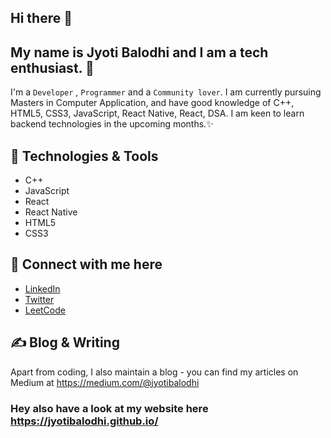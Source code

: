 ## Hi there 👋 

## My name is Jyoti Balodhi and I am a tech enthusiast. 🧐
I'm a `Developer` , `Programmer` and a `Community lover`. I am currently pursuing Masters in Computer Application, and have good knowledge of C++, HTML5, CSS3, JavaScript, React Native, React, DSA. I am keen to learn backend technologies in the upcoming months.✨

## 🔧 Technologies & Tools

- C++
- JavaScript
- React
- React Native
- HTML5
- CSS3


## 🤝 Connect with me here 
<!-- links to social media accounts -->

- [LinkedIn](https://www.linkedin.com/in/jyotibalodhi)
- [Twitter](https://twitter.com/JyotiBalodhi?s=03)
- [LeetCode](https://leetcode.com/Jyoti_Balodhi)


## ✍ Blog & Writing

Apart from coding, I also maintain a blog - you can find my articles on Medium at https://medium.com/@jyotibalodhi 

### Hey also have a look at my website here https://jyotibalodhi.github.io/


